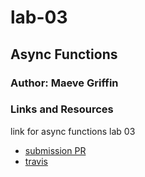 # lab-03

## Async Functions

### Author: Maeve Griffin

### Links and Resources
link for async functions lab 03
* [submission PR](https://github.com/adoxic-401-advanced-javascript/lab-01/pull/4)
* [travis](https://travis-ci.com/adoxic-401-advanced-javascript/lab-01/builds/128834176)